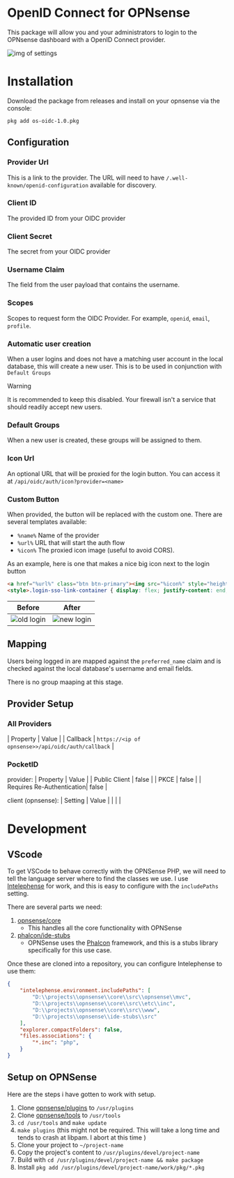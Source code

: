 # OpenID Connect for OPNsense
This package will allow you and your administrators to login to the OPNsense dashboard with a OpenID Connect provider.

![img of settings](https://i.lu.je/2025/Discord_gfAMDTPfun.png)

# Installation
Download the package from releases and install on your opnsense via the console:
```
pkg add os-oidc-1.0.pkg
```

## Configuration
### Provider Url
This is a link to the provider. The URL will need to have `/.well-known/openid-configuration` available for discovery.

### Client ID
The provided ID from your OIDC provider

### Client Secret
The secret from your OIDC provider

### Username Claim
The field from the user payload that contains the username.

### Scopes
Scopes to request form the OIDC Provider. For example, `openid`, `email`, `profile`.

### Automatic user creation
When a user logins and does not have a matching user account in the local database, this will create a new user.  This is to be used in conjunction with `Default Groups`

> [!WARNING]
> It is recommended to keep this disabled. Your firewall isn't a service that should readily accept new users.

### Default Groups
When a new user is created, these groups will be assigned to them.

### Icon Url
An optional URL that will be proxied for the login button. You can access it at `/api/oidc/auth/icon?provider=<name>`

### Custom Button 
When provided, the button will be replaced with the custom one. 
There are several templates available:
- `%name%` Name of the provider 
- `%url%` URL that will start the auth flow
- `%icon%` The proxied icon image (useful to avoid CORS).

As an example, here is one that makes a nice big icon next to the login button
```html
<a href="%url%" class="btn btn-primary"><img src="%icon%" style="height: 2em"> Login with %name%</a> 
<style>.login-sso-link-container { display: flex; justify-content: end; margin-top: 15px; margin-right: 9px; }</style>
```

| Before | After |
|--------|-------|
| ![old login](https://i.lu.je/2025/firefox_laeaoIMkWI.png) | ![new login](https://i.lu.je/2025/firefox_q6dNnOaA8b.png) |

## Mapping
Users being logged in are mapped against the `preferred_name` claim and is checked against the local database's username and email fields.

There is no group maaping at this stage.

## Provider Setup
### All Providers
| Property | Value |
| Callback | `https://<ip of opnsense>>/api/oidc/auth/callback` |

### PocketID
provider:
| Property | Value |
| Public Client | false |
| PKCE | false |
| Requires Re-Authentication| false |

client (opnsense):
| Setting | Value | 
| | |

# Development
## VScode
To get VSCode to behave correctly with the OPNSense PHP, we will need to tell the language server where to find the classes we use.
I use [Intelephense](https://intelephense.com/) for work, and this is easy to configure with the `includePaths` setting. 

There are several parts we need:
1. [opnsense/core](https://github.com/opnsense/core)
   - This handles all the core functionality with OPNSense
2. [phalcon/ide-stubs](https://github.com/phalcon/ide-stubs)
   - OPNSense uses the [Phalcon](https://docs.phalcon.io/3.4/introduction/) framework, and this is a stubs library specifically for this use case. 

Once these are cloned into a repository, you can configure Intelephense to use them:
```json
{
    "intelephense.environment.includePaths": [
        "D:\\projects\\opnsense\\core\\src\\opnsense\\mvc",
        "D:\\projects\\opnsense\\core\\src\\etc\\inc",
        "D:\\projects\\opnsense\\core\\src\\www",
        "D:\\projects\\opnsense\\ide-stubs\\src"
    ],
    "explorer.compactFolders": false,
    "files.associations": {
        "*.inc": "php",
    }
}
```

## Setup on OPNSense
Here are the steps i have gotten to work with setup.

1. Clone [opnsense/plugins](https://github.com/opnsense/plugins) to `/usr/plugins`
2. Clone [opnsense/tools](https://github.com/opnsense/tools) to `/usr/tools`
3. `cd /usr/tools` and `make update`
4. `make plugins` (this might not be required. This will take a long time and tends to crash at libpam. I abort at this time )
5. Clone your project to `~/project-name`
6. Copy the project's content to `/usr/plugins/devel/project-name`
7. Build with `cd /usr/plugins/devel/project-name && make package`
8. Install `pkg add /usr/plugins/devel/project-name/work/pkg/*.pkg`
